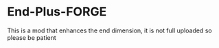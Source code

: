 # End-Plus-FORGE

This is a mod that enhances the end dimension, it is not full uploaded so please be patient
